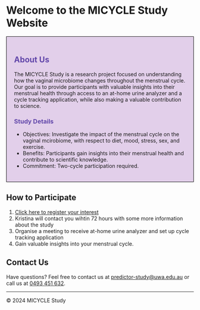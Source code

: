 # Welcome to the MICYCLE Study Website
<div style="border: 1px solid black; padding:20px; background-color: #e2cfea;">
  <h2 style="color: #6247aa;">About Us</h2>
  <p>The MICYCLE Study is a research project focused on understanding how the vaginal microbiome changes throughout the menstrual cycle. Our goal is to provide participants with valuable insights into their menstrual health through access to an at-home urine analyzer and a cycle tracking application, while also making a valuable contribution to science.</p>
<h3 style="color: #6247aa;">Study Details</h3>
<ul> 
<li style:"color: #6247aa;>Objectives: Investigate the impact of the menstrual cycle on the vaginal mcirobiome, with respect to diet, mood, stress, sex, and exercise.</li>
  <li style:"color: #6247aa;>Benefits: Participants gain insights into their menstrual health and contribute to scientific knowledge.</li>
  <li style:"color: #6247aa;>Commitment: Two-cycle participation required.</li>
  </ul>
</div>

## How to Participate

1. [Click here to register your interest](https://forms.gle/tSynFr28zAbbYDYSA)
2. Kristina will contact you wihtin 72 hours with some more information about the study
3. Organise a meeting to receive at-home urine analyzer and set up cycle tracking application
4. Gain valuable insights into your menstrual cycle.

## Contact Us

Have questions? Feel free to contact us at [predictor-study@uwa.edu.au](mailto:predictor-study@uwa.edu.au) or call us at [0493 451 632](tel:+614933451632).

---

&copy; 2024 MICYCLE Study

